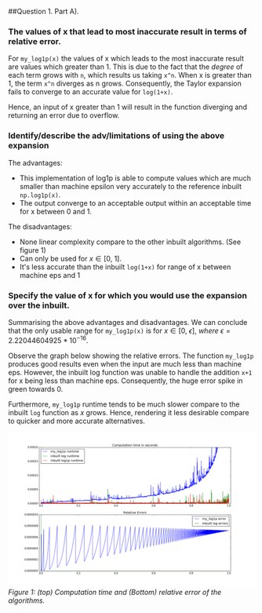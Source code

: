 ##Question 1. Part A).

### The values of x that lead to most inaccurate result in terms of relative error.
For `my_log1p(x)` the values of x which leads to the most inaccurate result are values which greater than 1. This is due to the fact that the *degree* of each term grows with `n`, which results us taking `x^n`. When x is greater than 1, the term `x^n` diverges as n grows. Consequently, the Taylor expansion fails to converge to an accurate value for `log(1+x)`. 

Hence, an input of x greater than 1 will result in the function diverging and returning an error due to overflow.

### Identify/describe the adv/limitations of using the above expansion

The advantages:

* This implementation of log1p is able to compute values which are much smaller than machine epsilon very accurately to the reference inbuilt `np.log1p(x)`.
* The output converge to an acceptable output within an acceptable time for x between 0 and 1.

The disadvantages:

* None linear complexity compare to the other inbuilt algorithms. (See figure 1)
* Can only be used for $x\in[0,\ 1]$.
* It's less accurate than the inbuilt `log(1+x)` for range of x between machine eps and 1


### Specify the value of x for which you would use the expansion over the inbuilt.
Summarising the above advantages and disadvantages. We can conclude that the only usable range for `my_log1p(x)` is for $x\in[0,\ \epsilon], \ where \ \epsilon = 2.22044604925*10^{-16}$.

Observe the graph below showing the relative errors. The function `my_log1p` produces good results even when the input are much less than machine eps. However, the inbuilt log function was unable to handle the addition `x+1` for x being less than machine eps. Consequently, the huge error spike in green towards 0.

Furthermore, `my_log1p` runtime tends to be much slower compare to the inbuilt `log` function as $x$ grows. Hence, rendering it less desirable compare to quicker and more accurate alternatives.

![q1a_output](./img/script1_output.png)
*Figure 1: (top) Computation time and (Bottom) relative error of the algorithms.*